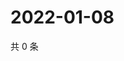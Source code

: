 # 2022-01-08

共 0 条

<!-- BEGIN WEIBO -->
<!-- 最后更新时间 Sat Jan 08 2022 02:00:50 GMT+0800 (China Standard Time) -->

<!-- END WEIBO -->
